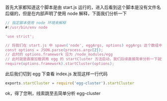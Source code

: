 首先大家都知道这个脚本是由 start.js 运行的，进入后看到这个脚本是没有文件名后缀的，但是在内部声明了使用 node 解释，下面我们分析一下

```js
// 指定脚本使用 node 环境来解释
#!/usr/bin/env node

'use strict';

// 将我们在 start.js 中 spawn('node', eggArgs, options) eggArgs 这个数组中的 stringify(argv, ignoreKeys) 解析出来
const options = JSON.parse(process.argv[2]);
// 此时的 options.framework 应为 /node_modules/egg
// 此时就是直接加载调用 egg 的 startCluster 方法启动，我们后续直接简单分析一下就知道了
require(options.framework).startCluster(options);
```

此后我们切到 egg 下查看 index.js 发现这样一行代码

```js
exports.startCluster = require('egg-cluster').startCluster
```

ok，得了您咧，线索跳至去简单分析 egg-cluster
